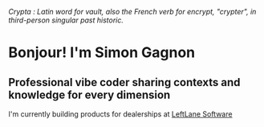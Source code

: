 
*Crypta : Latin word for vault, also the French verb for encrypt, "crypter", in third-person singular past historic.*

# Bonjour! I'm Simon Gagnon
## Professional vibe coder sharing contexts and knowledge for every dimension

I'm currently building products for dealerships at [LeftLane Software](https://leftlanesoftware.com/)



